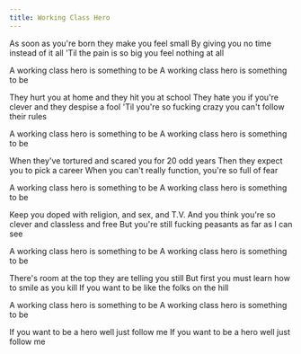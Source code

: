 ```yaml
---
title: Working Class Hero
---
```


As soon as you're born they make you feel small
By giving you no time instead of it all
'Til the pain is so big you feel nothing at all

A working class hero is something to be
A working class hero is something to be

They hurt you at home and they hit you at school
They hate you if you're clever and they despise a fool
'Til you're so fucking crazy you can't follow their rules

A working class hero is something to be
A working class hero is something to be

When they've tortured and scared you for 20 odd years
Then they expect you to pick a career
When you can't really function, you're so full of fear

A working class hero is something to be
A working class hero is something to be

Keep you doped with religion, and sex, and T.V.
And you think you're so clever and classless and free
But you're still fucking peasants as far as I can see

A working class hero is something to be
A working class hero is something to be

There's room at the top they are telling you still
But first you must learn how to smile as you kill
If you want to be like the folks on the hill

A working class hero is something to be
A working class hero is something to be

If you want to be a hero well just follow me
If you want to be a hero well just follow me
